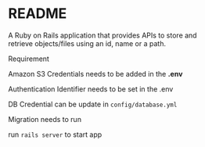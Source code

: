 # README

A Ruby on Rails application that provides APIs to store and  
retrieve objects/files using an id, name or a path.

Requirement

Amazon S3 Credentials needs to be added in the **.env**

Authentication Identifier needs to be set in the .env

DB Credential can be update in `config/database.yml`

Migration needs to run

run `rails server` to start app